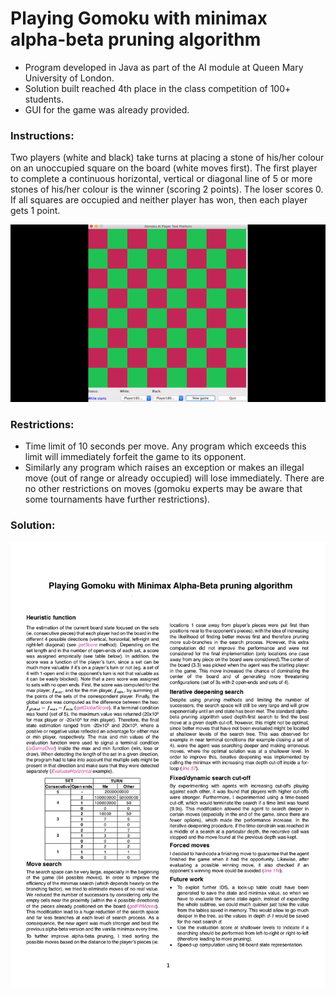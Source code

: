 # Playing Gomoku with minimax alpha-beta pruning algorithm
- Program developed in Java as part of the AI module at Queen Mary University of London.
- Solution built reached 4th place in the class competition of 100+ students.
- GUI for the game was already provided.

### Instructions:
Two players (white and black) take turns at placing a stone of his/her colour on an unoccupied square on the board (white moves first). The first player to complete a continuous horizontal, vertical or diagonal line of 5 or more stones of his/her colour is the winner (scoring 2 points). The loser scores 0. If all squares are occupied and neither player has won, then each player gets 1 point.

![](demo.gif)

### Restrictions:
- Time limit of 10 seconds per move. Any program which exceeds this limit will immediately forfeit the game to its opponent. 
- Similarly any program which raises an exception or makes an illegal move (out of range or already occupied) will lose immediately. There are no other restrictions on moves (gomoku experts may be aware that some tournaments have further restrictions).

### Solution:
![](Report.png)
